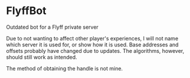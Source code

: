 
# FlyffBot
Outdated bot for a Flyff private server

Due to not wanting to affect other player's experiences, I will not name which server it is used for, or show how it is used.
Base addresses and offsets probably have changed due to updates.
The algorithms, however, should still work as intended.

The method of obtaining the handle is not mine.
